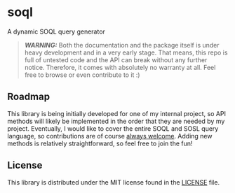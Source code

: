 # soql
A dynamic SOQL query generator

> ***WARNING:*** Both the documentation and the package itself is under heavy
> development and in a very early stage. That means, this repo is full of
> untested code and the API can break without any further notice. Therefore,
> it comes with absolutely no warranty at all. Feel free to browse or even
> contribute to it :)

## Roadmap

This library is being initially developed for one of my internal project,
so API methods will likely be implemented in the order that they are
needed by my project. Eventually, I would like to cover the entire
SOQL and SOSL query language, so contributions are of course
[always welcome][contributing]. Adding new methods is relatively
straightforward, so feel free to join the fun!

[contributing]: CONTRIBUTING.md


## License

This library is distributed under the MIT license found in the [LICENSE](./LICENSE)
file.
